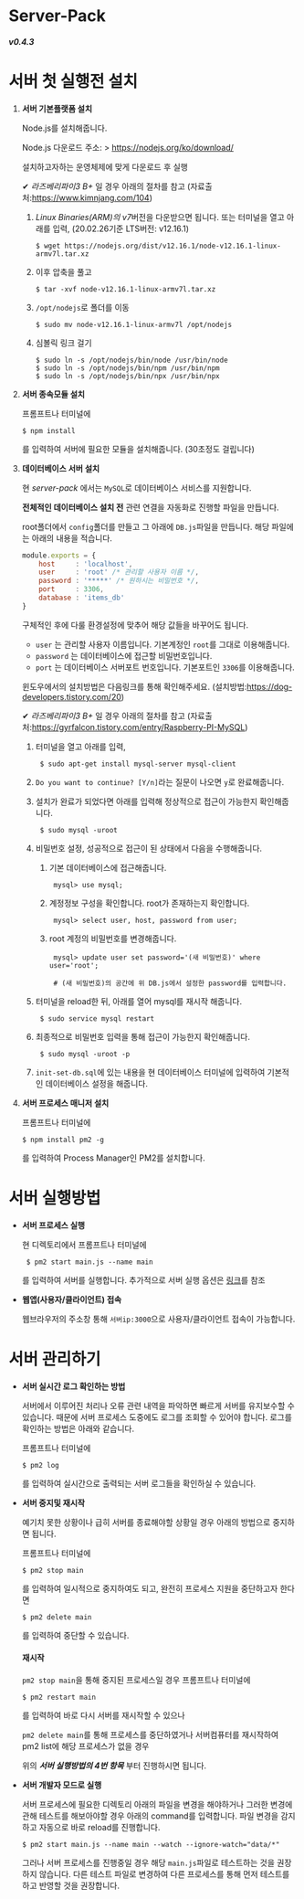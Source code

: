 # Server-Pack
##### v0.4.3


# 서버 첫 실행전 설치

1. **서버 기본플랫폼 설치**

    Node.js를 설치해줍니다.
    
    Node.js 다운로드 주소: > https://nodejs.org/ko/download/
    
    설치하고자하는 운영체제에 맞게 다운로드 후 실행

    ✔ *라즈베리파이3 B+* 일 경우 아래의 절차를 참고 (자료출처:https://www.kimnjang.com/104)
    
    1. *Linux Binaries(ARM)의 v7*버전을 다운받으면 됩니다. 또는 터미널을 열고 아래를 입력, (20.02.26기준 LTS버전: v12.16.1)

           $ wget https://nodejs.org/dist/v12.16.1/node-v12.16.1-linux-armv7l.tar.xz

    2. 이후 압축을 풀고

           $ tar -xvf node-v12.16.1-linux-armv7l.tar.xz

    3. `/opt/nodejs`로 폴더를 이동

           $ sudo mv node-v12.16.1-linux-armv7l /opt/nodejs

    4. 심볼릭 링크 걸기

           $ sudo ln -s /opt/nodejs/bin/node /usr/bin/node
           $ sudo ln -s /opt/nodejs/bin/npm /usr/bin/npm
           $ sudo ln -s /opt/nodejs/bin/npx /usr/bin/npx

2. **서버 종속모듈 설치**

    프롬프트나 터미널에

       $ npm install

    를 입력하여 서버에 필요한 모듈을 설치해줍니다. (30초정도 걸립니다)

3. **데이터베이스 서버 설치**

    현 _server-pack_ 에서는 `MySQL`로 데이터베이스 서비스를 지원합니다.

    **전체적인 데이터베이스 설치 전**
    관련 연결을 자동화로 진행할 파일을 만듭니다.

    root폴더에서 `config`폴더를 만들고 그 아래에 `DB.js`파일을 만듭니다.
    해당 파일에는 아래의 내용을 적습니다.

    ```js
    module.exports = {
        host     : 'localhost',
        user     : 'root' /* 관리할 사용자 이름 */,
        password : '*****' /* 원하시는 비밀번호 */,
        port     : 3306,
        database : 'items_db'
    }
    ```

    구체적인 후에 다룰 환경설정에 맞추어 해당 값들을 바꾸어도 됩니다.

    - `user` 는 관리할 사용자 이름입니다. 기본계정인 `root`를 그대로 이용해줍니다.
    - `password` 는 데이터베이스에 접근할 비밀번호입니다.
    - `port` 는 데이터베이스 서버포트 번호입니다. 기본포트인 `3306`를 이용해줍니다.


    윈도우에서의 설치방법은 다음링크를 통해 확인해주세요.
    (설치방법:https://dog-developers.tistory.com/20)

    ✔ *라즈베리파이3 B+* 일 경우 아래의 절차를 참고 (자료출처:https://gyrfalcon.tistory.com/entry/Raspberry-PI-MySQL)
    
    1. 터미널을 열고 아래를 입력,

            $ sudo apt-get install mysql-server mysql-client

    2. `Do you want to continue? [Y/n]`라는 질문이 나오면 `y`로 완료해줍니다.

    3. 설치가 완료가 되었다면 아래를 입력해 정상적으로 접근이 가능한지 확인해줍니다.

            $ sudo mysql -uroot

    4. 비밀번호 설정, 성공적으로 접근이 된 상태에서 다음을 수행해줍니다.

        1. 기본 데이터베이스에 접근해줍니다.

                mysql> use mysql;

        2. 계정정보 구성을 확인합니다. root가 존재하는지 확인합니다.

                mysql> select user, host, password from user;

        3. root 계정의 비밀번호를 변경해줍니다.

                mysql> update user set password='(새 비밀번호)' where user='root';
                
                # (새 비밀번호)의 공간에 위 DB.js에서 설정한 password를 입력합니다.
    
    5. 터미널을 reload한 뒤, 아래를 열어 mysql를 재시작 해줍니다.

            $ sudo service mysql restart
    
    6. 최종적으로 비밀번호 입력을 통해 접근이 가능한지 확인해줍니다.

            $ sudo mysql -uroot -p
    
    7. `init-set-db.sql`에 있는 내용을 현 데이터베이스 터미널에 입력하여 기본적인 데이터베이스 설정을 해줍니다.


4. **서버 프로세스 매니저 설치**

    프롬프트나 터미널에

       $ npm install pm2 -g

    를 입력하여 Process Manager인 PM2를 설치합니다.


# 서버 실행방법

- **서버 프로세스 실행**

    현 디렉토리에서 프롬프트나 터미널에

       $ pm2 start main.js --name main

    를 입력하여 서버를 실행합니다.
    추가적으로 서버 실행 옵션은 [링크](./doc/pm2-command-manual.md)를 참조

- **웹앱(사용자/클라이언트) 접속**

    웹브라우저의 주소창 통해 `서버ip:3000`으로 사용자/클라이언트 접속이 가능합니다.


# 서버 관리하기

- **서버 실시간 로그 확인하는 방법**

    서버에서 이루어진 처리나 오류 관련 내역을 파악하면 빠르게 서버를 유지보수할 수 있습니다. 때문에 서버 프로세스 도중에도 로그를 조회할 수 있어야 합니다.
    로그를 확인하는 방법은 아래와 같습니다.

    프롬프트나 터미널에

      $ pm2 log

    를 입력하여 실시간으로 출력되는 서버 로그들을 확인하실 수 있습니다.


- **서버 중지및 재시작**

    예기치 못한 상황이나 급히 서버를 종료해야할 상황일 경우 아래의 방법으로 중지하면 됩니다.

    프롬프트나 터미널에

      $ pm2 stop main

    를 입력하여 일시적으로 중지하여도 되고, 완전히 프로세스 지원을 중단하고자 한다면

      $ pm2 delete main

    를 입력하여 중단할 수 있습니다.

    #### 재시작

    `pm2 stop main`을 통해 중지된 프로세스일 경우 프롬프트나 터미널에

      $ pm2 restart main

    를 입력하여 바로 다시 서버를 재시작할 수 있으나

    `pm2 delete main`를 통해 프로세스를 중단하였거나
    서버컴퓨터를 재시작하여 pm2 list에 해당 프로세스가 없을 경우

    위의 _**서버 실행방법의 4번 항목**_ 부터 진행하시면 됩니다.


- **서버 개발자 모드로 실행**

    서버 프로세스에 필요한 디렉토리 아래의 파일을 변경을 해야하거나 그러한 변경에 관해 테스트를 해보아야할 경우 아래의 command를 입력합니다. 파일 변경을 감지하고 자동으로 바로 reload를 진행합니다.

      $ pm2 start main.js --name main --watch --ignore-watch="data/*"
    
    그러나 서버 프로세스를 진행중일 경우 해당 `main.js`파일로 테스트하는 것을 권장하지 않습니다. 다른 테스트 파일로 변경하여 다른 프로세스를 통해 먼저 테스트를 하고 반영할 것을 권장합니다.